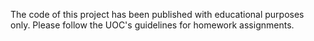 The code of this project has been published with educational purposes only. Please follow the UOC's guidelines for homework assignments.
